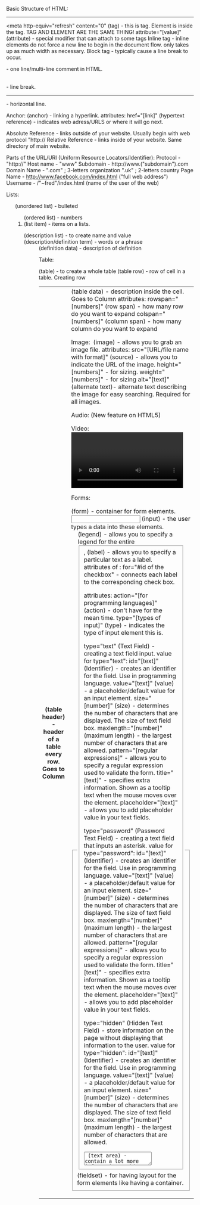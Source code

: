 Basic Structure of HTML:
<!doctype html>
<html lang="en">
<head>
    <meta charset="UTF-8" xmlns="http://www.w3.org/1999/xhtml"/>
    <title> </title>
</head>
<body>

</body
</html>

---------------------------------------------------------------------------------------------------------------------
<meta http-equiv="refresh" content="0"
<element> (tag) - this is tag. Element is inside the tag. TAG AND ELEMENT ARE THE SAME THING!
attribute="[value]" (attribute) - special modifier that can attach to some tags
Inline tag - inline elements do not force a new line to begin in the document flow. only takes up as much width as necessary.
Block tag - typically cause a line break to occur.

<!-- --> - one line/multi-line comment in HTML.
</br> - line break.
<hr /> - horizontal line.


Anchor:
<a> (anchor) -  linking a hyperlink.
attributes:
href="[link]" (hypertext reference) - indicates web adress/URLS or where it will go next.

Absolute Reference - links outside of your website. Usually begin with web protocol "http://
Relative Reference - links inside of your website. Same directory of main website.

Parts of the URL/URI (Uniform Resource Locators/Identifier):
Protocol - "http://"
Host name - "www"
Subdomain - http://www.("subdomain").com
Domain Name - ".com" ; 3-letters organization ".uk" ; 2-letters country
Page Name - http://www.facebook.com/index.html ("full web address")
Username - /"~fred"/index.html (name of the user of the web)

Lists:
<ul> (unordered list) - bulleted
<ol> (ordered list) - numbers
<li> (list item) - items on a lists.

<dl> (description list) - to create name and value
<dt> (description/definition term) - words or a phrase
<dd> (definition data) - description of definition

Table:
<table> (table) - to create a whole table
<tr> (table row) - row of cell in a table. Creating row
<th> (table header) - header of a table every row. Goes to Column
<td> (table data) - description inside the cell. Goes to Column
attributes:
rowspan="[numbers]" (row span) - how many row do you want to expand
colspan="[numbers]" (column span) - how many column do you want to expand

Image:
<img> (image) - allows you to grab an image file.
attributes:
src="[URL/file name with format]" (source) - allows you to indicate the URL of the image.
height="[numbers]" - for sizing.
weight="[numbers]" - for sizing
alt="[text]" (alternate text)- alternate text describing the image for easy searching. Required for all images.

Audio: (New feature on HTML5)
<audio> (audio) - indicates where an audio file will be placed
<source> (source) - indicates a file you will link to.
attributes:
controls="[controls]" (controls) - to show some control panel to the audio.
type="[format]" (type) - 
src="[file name with format]" (source) - indicate the file name of the audio file you wish to play.

Video:
<video> (video) - 
attributes:
src="[file name with format]" (source) - indicate the file name of the video file you wish to play.
controls="[controls]" (controls) - to show some control panel to the video.

Forms:
<form> (form) - container for form elements.
<input> (input) - the user types a data into these elements.
<fieldset> (fieldset) - for having layout for the form elements like having a container.
<legend> (legend) - allows you to specify a legend for the entire <fieldset>,
<label> (label) - allows you to specify a particular text as a label.
attributes of <label>:
for="#id of the checkbox" -  connects each label to the corresponding check box.

attributes:
action="[for programming languages]" (action) - don't have for the mean time.
type="[types of input]" (type) - indicates the type of input element this is.

type="text" (Text Field) - creating a text field input.
value for type="text":
id="[text]" (Identifier) - creates an identifier for the field. Use in programming language.
value="[text]" (value) - a placeholder/default value for an input element.
size="[number]" (size) - determines the number of characters that are displayed. The size of text field box.
maxlength="[number]" (maximum length) - the largest number of characters that are allowed.
pattern="[regular expressions]" - allows you to specify a regular expression used to validate the form.
title="[text]" - specifies extra information. Shown as a tooltip text when the mouse moves over the element.
placeholder="[text]" - allows you to add placeholder value in your text fields.

type="password" (Password Text Field) - creating a text field that inputs an asterisk.
value for type="password":
id="[text]" (Identifier) - creates an identifier for the field. Use in programming language.
value="[text]" (value) - a placeholder/default value for an input element.
size="[number]" (size) - determines the number of characters that are displayed. The size of text field box.
maxlength="[number]" (maximum length) - the largest number of characters that are allowed.
pattern="[regular expressions]" - allows you to specify a regular expression used to validate the form.
title="[text]" - specifies extra information. Shown as a tooltip text when the mouse moves over the element.
placeholder="[text]" - allows you to add placeholder value in your text fields.

type="hidden" (Hidden Text Field) - store information on the page without displaying that information to the user.
value for type="hidden":
id="[text]" (Identifier) - creates an identifier for the field. Use in programming language.
value="[text]" (value) - a placeholder/default value for an input element.
size="[number]" (size) - determines the number of characters that are displayed. The size of text field box.
maxlength="[number]" (maximum length) - the largest number of characters that are allowed.

<textarea> (text area) - contain a lot more information. A big text field. Anything placed inside <textarea> will be output.
value for <textarea>:
id="[text]" (Identifier) - This should be put in every <textarea>.
rows="[number]" (row) - specify the size.
cols="[number]" (column) - specify the size.
title="[text]" - specifies extra information. Shown as a tooltip text when the mouse moves over the element.
placeholder="[text]" - allows you to add placeholder value in your text fields.

<select> (selection) - indicate the entire list. Container for a list.
<option> (option list) - Each individual selection is housed in an <option></option> set.
value for <select>:
id="[text]" (Identifier) - This should be put in every <select> tag.
size="[number]" (size) - to specify how many rows to display and to make it a scrolling list.
value="[text]" (value) - reflects the value of the currently selected "option" in JavaScript.

type="checkbox" (Checkbox) - creating a checkbox rather than a text field.
value for type="checkbox":
id="[text]" (Identifier) - also require for writing a programming code.
value="[text]" (value) - it doesn't appear but only for the programmer.

type="radio" (Radio button) - let the user pick only one option from a group.
value for type="radio":
name="[text]" - indicates the group of a radio button is in. Same name on each member.
id="[text]" (Identifier) - require for writing a programming code.
value="[text]" (value) - it doesn't appear but only for the programmer.
checked="checked" - use if you want a radio button to be a default when the page appears.

Buttons: 
type="button" (Ordinary button) - make an ordinary button. Doesn't imply link. THIS TYPE OF BUTTON IS FOR CLIENT-SIDE PROGRAMMING!!
value for type="button":
value="[text]" (value) - to make a new caption for button.
title="[text]" - specifies extra information. Shown as a tooltip text when the mouse moves over the element.

type="submit" (Submit button) - make a submit button. Clicking it causes a link. THIS TYPE OF BUTTON IS FOR SERVER-SIDE PROGRAMMING!!
value for type="submit":
value="[text]" - to make a new caption for button. This is optional.
title="[text]" - specifies extra information. Shown as a tooltip text when the mouse moves over the element.

type="reset" (Reset button) - it resets all the elements of its form to their default values.
value for type="reset":
value="[text]" - to make a new caption for button. This is optional.
title="[text]" - specifies extra information. Shown as a tooltip text when the mouse moves over the element.

<button> (Button) - Unlike the Input button, you can place <elements>, images or styled text inside a button.
value for <button>:
type="button" - also act like ordinary button. (But can place <element> inside.)
type="submit" - also act like submit button. (But can place <element> inside.)
type="reset" - also act like reset button. (But can place <element> inside.)
title="[text]" - specifies extra information. Shown as a tooltip text when the mouse moves over the element.

NEW FEATURES ON HTML5
New form of Input type: ALL THESE TYPES HAS SAME VALUE FROM THE OLDER TYPES ATTRIBUTE!!!

type="date" (Date) - indicates that you wish the user to enter a date value.
type="time" (Time) - allow the user to enter a time. 
type="datetime" (Date and time) - combines the date type and time type in single type.
type="datetime-local" (Date, Time, Local) - same as datetime type except does not include time zone.
type="week" (Week) - used to pick a week from a calendar control.
type="month" (Month) - generates a four-digit year followed by a two-digit month.
type="color" (Color) - allows the user to choose a color using standard web formats.
type="number" (Number) - This often consists of a text field followed by: say up and down arrows.
type="range" (Range) - user interface toolkits have some sort of slider or scrollbar mechanism for number.
type="search" (Search) - used to retrieve text that’s intended to be used as part of a search
type="email" (E-mail) -  it validates on an e-mail address.
type="tel" (Telephone) - used to input a telephone number.
type="url" (Web address) - indicate a web address.

mathematical equation:
<sup> (superscript) - characters that appear a little bit higher than normal text, like exponents and footnotes.
<sub> (subscript) - subscripts characters that appear lower, often used in mathematical notation.

Grouping:
<div> (Division) - A block-level element. Generally, you use div to group a series of paragraphs.
<span> (Span) - An inline element. Used to add some type of special formatting to an element that’s contained inside a block-level element.

Semantic Markup Tags: labeling things based on their meaning.
<header> (Header) - It denotes a chunk of the page that will contain a header for the page.
<nav> (Navigation) - This tag indicates some kind of navigation section. It has no particular style of its own.
<section> (Section) - A section is used to specify a generic part of the page.
<article> (Article) - Intended for use with external resources, when these pages integrate content from other sources
<footer> (Footer) - Intended to display footer contents at the bottom of a page. Typically a footer covers the bottom of a page.
<address> (Address) - Holds contact information.
<aside> (Aside) - Indicates a page fragment that is related to but separate from the main content.
<menu> (Menu) - Eventually, will allow a pop-up menu or toolbar. to be defined in the page.
<command> (Command) - It will be embedded inside that menu. Not supported yet.
<figure> (Figure) - Incorporates an image and a caption.
<figcaption> (Figure Caption) - Describes an image, normally enclosed in a figure tag.
<time> (Time) - Display dates or times.
<summary> (Summary) - A summary is visible at all times.
<detail> (Detail) -  When <summary is clicked on, the <detail> appears. Not supported yet.
<svg> (Scalable Vector Graphics) - Allows you to use the SVG language to describe a vector image through code.
<meter> (Meter) - Indicates a numeric value falling within a specific range.
<output> (Output) - Intended for output in interactive applications.
<progress> (Progress) - Should indicate progress of a task (but it doesn’t look like a progress bar yet).




some tags that not use anymore for problems that will occur:
<i> - replaced by <em>
<b> - replaced by <strong>
<s>
<blink>
<center>
<font>


The menu has internal links. A menu can contain links to external documents
or (like this one) links inside the current document. The <a href
= “#alpha”>Alpha</a> code means create a link to the element in
this page with the ID alpha.
